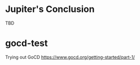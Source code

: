 # Jupiter's Conclusion
TBD

# gocd-test
Trying out GoCD https://www.gocd.org/getting-started/part-1/